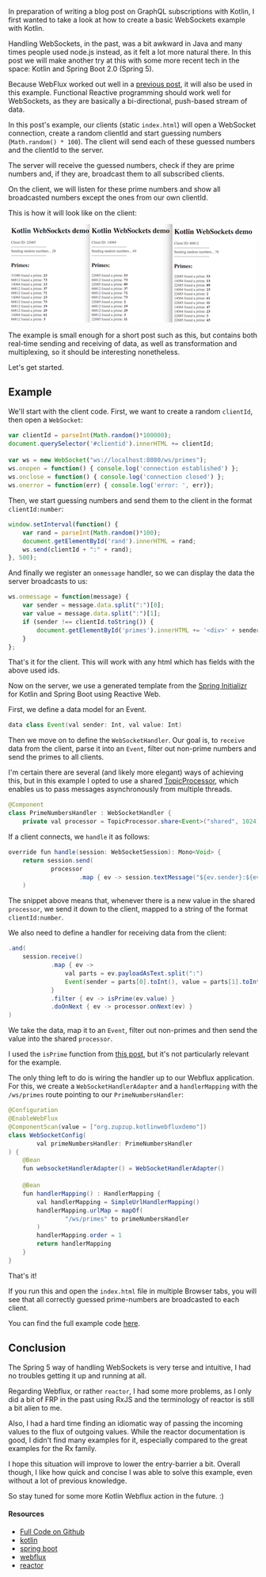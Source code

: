 In preparation of writing a blog post on GraphQL subscriptions with Kotlin, I first wanted to take a look at how to create a basic WebSockets example with Kotlin.

Handling WebSockets, in the past, was a bit awkward in Java and many times people used node.js instead, as it felt a lot more natural there. In this post we will make another try at this with some more recent tech in the space: Kotlin and Spring Boot 2.0 (Spring 5).

Because WebFlux worked out well in a [previous post](https://zupzup.org/kotlin-webflux-example/), it will also be used in this example. Functional Reactive programming should work well for WebSockets, as they are basically a bi-directional, push-based stream of data.

In this post's example, our clients (static `index.html`) will open a WebSocket connection, create a random clientId and start guessing numbers (`Math.random() * 100`). The client will send each of these guessed numbers and the clientId to the server.

The server will receive the guessed numbers, check if they are prime numbers and, if they are, broadcast them to all subscribed clients.

On the client, we will listen for these prime numbers and show all broadcasted numbers except the ones from our own clientId.

This is how it will look like on the client:

<center>
    <a href="images/client_websockets.png" target="_blank"><img src="images/client_websockets_thmb.png" /></a>
</center>

The example is small enough for a short post such as this, but contains both real-time sending and receiving of data, as well as transformation and multiplexing, so it should be interesting nonetheless.

Let's get started.

## Example

We'll start with the client code. First, we want to create a random `clientId`, then open a `WebSocket`:

```javascript
var clientId = parseInt(Math.random()*100000);
document.querySelector('#clientid').innerHTML += clientId;

var ws = new WebSocket("ws://localhost:8080/ws/primes");
ws.onopen = function() { console.log('connection established') };
ws.onclose = function() { console.log('connection closed') };
ws.onerror = function(err) { console.log('error: ', err)};
```

Then, we start guessing numbers and send them to the client in the format `clientId:number`:

```javascript
window.setInterval(function() {
    var rand = parseInt(Math.random()*100);
    document.getElementById('rand').innerHTML = rand;
    ws.send(clientId + ":" + rand);
}, 500);
```

And finally we register an `onmessage` handler, so we can display the data the server broadcasts to us:

```javascript
ws.onmessage = function(message) {
    var sender = message.data.split(":")[0];
    var value = message.data.split(":")[1];
    if (sender !== clientId.toString()) {
        document.getElementById('primes').innerHTML += '<div>' + sender + " found a prime: <b>" + value + '</b></div>';
    }
};
```

That's it for the client. This will work with any html which has fields with the above used ids. 

Now on the server, we use a generated template from the [Spring Initializr](https://start.spring.io/) for Kotlin and Spring Boot using Reactive Web.

First, we define a data model for an Event.

```java
data class Event(val sender: Int, val value: Int)
```

Then we move on to define the `WebSocketHandler`. Our goal is, to `receive` data from the client, parse it into an `Event`, filter out non-prime numbers and send the primes to all clients.

I'm certain there are several (and likely more elegant) ways of achieving this, but in this example I opted to use a shared [TopicProcessor](https://projectreactor.io/docs/core/snapshot/api/reactor/core/publisher/TopicProcessor.html), which enables us to pass messages asynchronously from multiple threads. 

```java
@Component
class PrimeNumbersHandler : WebSocketHandler {
    private val processor = TopicProcessor.share<Event>("shared", 1024)
```

If a client connects, we `handle` it as follows:

```java
override fun handle(session: WebSocketSession): Mono<Void> {
    return session.send(
            processor
                    .map { ev -> session.textMessage("${ev.sender}:${ev.value}") }
    )
```

The snippet above means that, whenever there is a new value in the shared `processor`, we send it down to the client, mapped to a string of the format `clientId:number`.

We also need to define a handler for receiving data from the client:

```java
.and(
    session.receive()
            .map { ev ->
                val parts = ev.payloadAsText.split(":")
                Event(sender = parts[0].toInt(), value = parts[1].toInt())
            }
            .filter { ev -> isPrime(ev.value) }
            .doOnNext { ev -> processor.onNext(ev) }
)
```

We take the data, map it to an `Event`, filter out non-primes and then send the value into the shared `processor`. 

I used the `isPrime` function from [this post](https://stackoverflow.com/questions/20798391/java-isprime-function/20798440#20798440), but it's not particularly relevant for the example.

The only thing left to do is wiring the handler up to our Webflux application. For this, we create a `WebSocketHandlerAdapter` and a `handlerMapping` with the `/ws/primes` route pointing to our `PrimeNumbersHandler`:

```java
@Configuration
@EnableWebFlux
@ComponentScan(value = ["org.zupzup.kotlinwebfluxdemo"])
class WebSocketConfig(
        val primeNumbersHandler: PrimeNumbersHandler
) {
    @Bean
    fun websocketHandlerAdapter() = WebSocketHandlerAdapter()

    @Bean
    fun handlerMapping() : HandlerMapping {
        val handlerMapping = SimpleUrlHandlerMapping()
        handlerMapping.urlMap = mapOf(
                "/ws/primes" to primeNumbersHandler
        )
        handlerMapping.order = 1
        return handlerMapping
    }
}
```

That's it!

If you run this and open the `index.html` file in multiple Browser tabs, you will see that all correctly guessed prime-numbers are broadcasted to each client.

You can find the full example code [here](https://github.com/zupzup/kotlin-example-websockets).

## Conclusion

The Spring 5 way of handling WebSockets is very terse and intuitive, I had no troubles getting it up and running at all.

Regarding Webflux, or rather `reactor`, I had some more problems, as I only did a bit of FRP in the past using RxJS and the terminology of reactor is still a bit alien to me.

Also, I had a hard time finding an idiomatic way of passing the incoming values to the flux of outgoing values. While the reactor documentation is good, I didn't find many examples for it, especially compared to the great examples for the Rx family.

I hope this situation will improve to lower the entry-barrier a bit. Overall though, I like how quick and concise I was able to solve this example, even without a lot of previous knowledge. 

So stay tuned for some more Kotlin Webflux action in the future. :)


#### Resources

* [Full Code on Github](https://github.com/zupzup/kotlin-example-websockets)
* [kotlin](http://kotlinlang.org/)
* [spring boot](https://projects.spring.io/spring-boot/)
* [webflux](https://docs.spring.io/spring-framework/docs/5.0.5.BUILD-SNAPSHOT/spring-framework-reference/web-reactive.html#spring-webflux)
* [reactor](https://projectreactor.io/)
